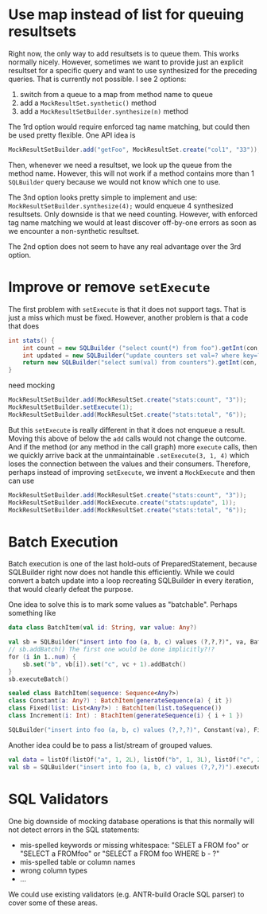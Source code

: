 # Use map instead of list for queuing resultsets

Right now, the only way to add resultsets is to queue them. This works normally nicely. However, sometimes we want to
provide just an explicit resultset for a specific query and want to use synthesized for the preceding queries. That is
currently not possible. I see 2 options:

   1. switch from a queue to a map from method name to queue
   2. add a `MockResultSet.synthetic()` method
   3. add a `MockResultSetBuilder.synthesize(n)` method

The 1rd option would require enforced tag name matching, but could then be used pretty flexible. One API idea is

```java
MockResultSetBuilder.add("getFoo", MockResultSet.create("col1", "33"));
```
Then, whenever we need a resultset, we look up the queue from the method name. However, this will not work if a method
contains more than 1 `SQLBuilder` query because we would not know which one to use.

The 3nd option looks pretty simple to implement and use: `MockResultSetBuilder.synthesize(4);` would enqueue 4
synthesized resultsets. Only downside is that we need counting. However, with enforced tag name matching we would at
least discover off-by-one errors as soon as we encounter a non-synthetic resultset.

The 2nd option does not seem to have any real advantage over the 3rd option.


# Improve or remove `setExecute`

The first problem with `setExecute` is that it does not support tags. That is just a miss which must be fixed. However,
another problem is that a code that does

```java
int stats() {
    int count = new SQLBuilder ("select count(*) from foo").getInt(con, 1, 0);
    int updated = new SQLBuilder("update counters set val=? where key=?", count, "foo").execute(con);
    return new SQLBuilder("select sum(val) from counters").getInt(con, 1, 0);
}
```

need mocking

```java
MockResultSetBuilder.add(MockResultSet.create("stats:count", "3"));
MockResultSetBuilder.setExecute(1);
MockResultSetBuilder.add(MockResultSet.create("stats:total", "6"));
```

But this `setExecute` is really different in that it does not enqueue a result. Moving this above of below the `add`
calls would not change the outcome. And if the method (or any method in the call graph) more `execute` calls, then we
quickly arrive back at the unmaintainable `.setExecute(3, 1, 4)` which loses the connection between the values and their
consumers. Therefore, perhaps instead of improving `setExecute`, we invent a `MockExecute` and then can use

```java
MockResultSetBuilder.add(MockResultSet.create("stats:count", "3"));
MockResultSetBuilder.add(MockExecute.create("stats:update", 1));
MockResultSetBuilder.add(MockResultSet.create("stats:total", "6"));
```

# Batch Execution

Batch execution is one of the last hold-outs of PreparedStatement, because SQLBuilder right now does not handle this efficiently.  While we could convert a batch update into a loop recreating SQLBuilder in every iteration, that would clearly defeat the purpose.

One idea to solve this is to mark some values as "batchable". Perhaps something like

```kotlin
data class BatchItem(val id: String, var value: Any?)

val sb = SQLBuilder("insert into foo (a, b, c) values (?,?,?)", va, BatchItem("b", vb[0]), BatchItem("c", vc)).addBatch()
// sb.addBatch() The first one would be done implicitly?!?
for (i in 1..num) {
    sb.set("b", vb[i]).set("c", vc + 1).addBatch()
}
sb.executeBatch()
```

```kotlin
sealed class BatchItem(sequence: Sequence<Any?>)
class Constant(a: Any?) : BatchItem(generateSequence(a) { it })
class Fixed(list: List<Any?>) : BatchItem(list.toSequence())
class Increment(i: Int) : BtachItem(generateSequence(i) { i + 1 })

SQLBuilder("insert into foo (a, b, c) values (?,?,?)", Constant(va), Fixed(vb), Increment(vc)).execute(con)
```

Another idea could be to pass a list/stream of grouped values.
```kotlin
val data = listOf(listOf("a", 1, 2L), listOf("b", 1, 3L), listOf("c", 2, 4L))
val sb = SQLBuilder("insert into foo (a, b, c) values (?,?,?)").executeBatch(data)
```

# SQL Validators

One big downside of mocking database operations is that this normally will not detect errors in the SQL statements:

- mis-spelled keywords or missing whitespace: "SELET a FROM foo" or "SELECT a FROMfoo" or "SELECT a FROM foo WHERE b - ?"
- mis-spelled table or column names
- wrong column types
- ...

We could use existing validators (e.g. ANTR-build Oracle SQL parser) to cover some of these areas.

